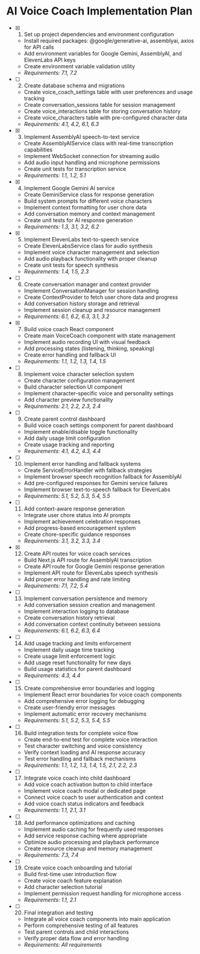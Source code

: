# AI Voice Coach Implementation Plan

- [x] 1. Set up project dependencies and environment configuration

  - Install required packages: @google/generative-ai, assemblyai, axios for API calls
  - Add environment variables for Google Gemini, AssemblyAI, and ElevenLabs API keys
  - Create environment variable validation utility
  - _Requirements: 7.1, 7.2_

- [ ] 2. Create database schema and migrations

  - Create voice_coach_settings table with user preferences and usage tracking
  - Create conversation_sessions table for session management
  - Create voice_interactions table for storing conversation history
  - Create voice_characters table with pre-configured character data
  - _Requirements: 4.1, 4.2, 6.1, 6.3_

- [x] 3. Implement AssemblyAI speech-to-text service

  - Create AssemblyAIService class with real-time transcription capabilities
  - Implement WebSocket connection for streaming audio
  - Add audio input handling and microphone permissions
  - Create unit tests for transcription service
  - _Requirements: 1.1, 1.2, 5.1_

- [x] 4. Implement Google Gemini AI service

  - Create GeminiService class for response generation
  - Build system prompts for different voice characters
  - Implement context formatting for user chore data
  - Add conversation memory and context management
  - Create unit tests for AI response generation
  - _Requirements: 1.3, 3.1, 3.2, 6.2_

- [x] 5. Implement ElevenLabs text-to-speech service

  - Create ElevenLabsService class for audio synthesis
  - Implement voice character management and selection
  - Add audio playback functionality with proper cleanup
  - Create unit tests for speech synthesis
  - _Requirements: 1.4, 1.5, 2.3_

- [ ] 6. Create conversation manager and context provider

  - Implement ConversationManager for session handling
  - Create ContextProvider to fetch user chore data and progress
  - Add conversation history storage and retrieval
  - Implement session cleanup and resource management
  - _Requirements: 6.1, 6.2, 6.3, 3.1, 3.2_

- [x] 7. Build voice coach React component

  - Create main VoiceCoach component with state management
  - Implement audio recording UI with visual feedback
  - Add processing states (listening, thinking, speaking)
  - Create error handling and fallback UI
  - _Requirements: 1.1, 1.2, 1.3, 1.4, 1.5_

- [ ] 8. Implement voice character selection system

  - Create character configuration management
  - Build character selection UI component
  - Implement character-specific voice and personality settings
  - Add character preview functionality
  - _Requirements: 2.1, 2.2, 2.3, 2.4_

- [ ] 9. Create parent control dashboard

  - Build voice coach settings component for parent dashboard
  - Implement enable/disable toggle functionality
  - Add daily usage limit configuration
  - Create usage tracking and reporting
  - _Requirements: 4.1, 4.2, 4.3, 4.4_

- [ ] 10. Implement error handling and fallback systems

  - Create ServiceErrorHandler with fallback strategies
  - Implement browser speech recognition fallback for AssemblyAI
  - Add pre-configured responses for Gemini service failures
  - Implement browser text-to-speech fallback for ElevenLabs
  - _Requirements: 5.1, 5.2, 5.3, 5.4, 5.5_

- [ ] 11. Add context-aware response generation

  - Integrate user chore status into AI prompts
  - Implement achievement celebration responses
  - Add progress-based encouragement system
  - Create chore-specific guidance responses
  - _Requirements: 3.1, 3.2, 3.3, 3.4_

- [x] 12. Create API routes for voice coach services


  - Build Next.js API route for AssemblyAI transcription
  - Create API route for Google Gemini response generation
  - Implement API route for ElevenLabs speech synthesis
  - Add proper error handling and rate limiting
  - _Requirements: 7.1, 7.2, 5.4_

- [ ] 13. Implement conversation persistence and memory

  - Add conversation session creation and management
  - Implement interaction logging to database
  - Create conversation history retrieval
  - Add conversation context continuity between sessions
  - _Requirements: 6.1, 6.2, 6.3, 6.4_

- [ ] 14. Add usage tracking and limits enforcement

  - Implement daily usage time tracking
  - Create usage limit enforcement logic
  - Add usage reset functionality for new days
  - Build usage statistics for parent dashboard
  - _Requirements: 4.3, 4.4_

- [ ] 15. Create comprehensive error boundaries and logging

  - Implement React error boundaries for voice coach components
  - Add comprehensive error logging for debugging
  - Create user-friendly error messages
  - Implement automatic error recovery mechanisms
  - _Requirements: 5.1, 5.2, 5.3, 5.4, 5.5_

- [ ] 16. Build integration tests for complete voice flow

  - Create end-to-end test for complete voice interaction
  - Test character switching and voice consistency
  - Verify context loading and AI response accuracy
  - Test error handling and fallback mechanisms
  - _Requirements: 1.1, 1.2, 1.3, 1.4, 1.5, 2.1, 2.2, 2.3_

- [ ] 17. Integrate voice coach into child dashboard

  - Add voice coach activation button to child interface
  - Implement voice coach modal or dedicated page
  - Connect voice coach to user authentication and context
  - Add voice coach status indicators and feedback
  - _Requirements: 1.1, 2.1, 3.1_

- [ ] 18. Add performance optimizations and caching

  - Implement audio caching for frequently used responses
  - Add service response caching where appropriate
  - Optimize audio processing and playback performance
  - Create resource cleanup and memory management
  - _Requirements: 7.3, 7.4_

- [ ] 19. Create voice coach onboarding and tutorial

  - Build first-time user introduction flow
  - Create voice coach feature explanation
  - Add character selection tutorial
  - Implement permission request handling for microphone access
  - _Requirements: 1.1, 2.1_

- [ ] 20. Final integration and testing
  - Integrate all voice coach components into main application
  - Perform comprehensive testing of all features
  - Test parent controls and child interactions
  - Verify proper data flow and error handling
  - _Requirements: All requirements_
